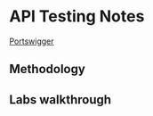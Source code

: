 # API Testing Notes

[Portswigger](https://portswigger.net/web-security/api-testing)

## Methodology


































## Labs walkthrough


































